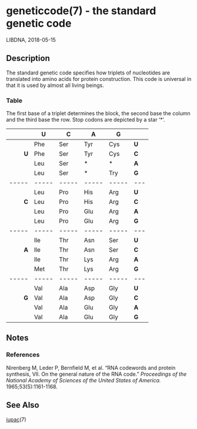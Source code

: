 # geneticcode(7) - the standard genetic code

LIBDNA, 2018-05-15


## Description

The standard genetic code specifies how triplets of nucleotides are translated into amino acids for protein construction. This code is universal in that it is used by almost all living beings.


### Table

The first base of a triplet determines the block, the second base the column and the third base the row. Stop codons are depicted by a star ‘\*’.

|     |**U**|**C**|**A**|**G**| |
|----:|-----|-----|-----|-----|:--  
|     | Phe | Ser | Tyr | Cys | **U**
|**U**| Phe | Ser | Tyr | Cys | **C**
|     | Leu | Ser |  *  |  *  | **A**
|     | Leu | Ser |  *  | Try | **G**
|-----|-----|-----|-----|-----|---
|     | Leu | Pro | His | Arg | **U**
|**C**| Leu | Pro | His | Arg | **C**
|     | Leu | Pro | Glu | Arg | **A**
|     | Leu | Pro | Glu | Arg | **G**
|-----|-----|-----|-----|-----|---
|     | Ile | Thr | Asn | Ser | **U** |
|**A**| Ile | Thr | Asn | Ser | **C** |
|     | Ile | Thr | Lys | Arg | **A** |
|     | Met | Thr | Lys | Arg | **G** |
|-----|-----|-----|-----|-----|---
|     | Val | Ala | Asp | Gly | **U**
|**G**| Val | Ala | Asp | Gly | **C**
|     | Val | Ala | Glu | Gly | **A**
|     | Val | Ala | Glu | Gly | **G**


## Notes


### References

Nirenberg M, Leder P, Bernfield M, et al. “RNA codewords and protein synthesis, VII. On the general nature of the RNA code.” _Proceedings of the National Academy of Sciences of the United States of America._ 1965;53(5):1161-1168.


## See Also

[iupac](iupac.7.md)(7)
